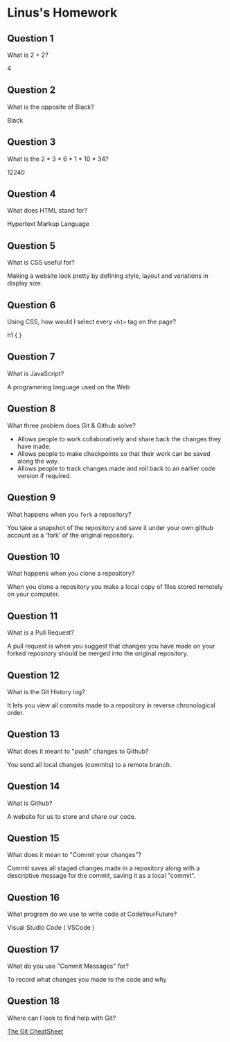# Linus's Homework

## Question 1

What is 2 + 2?

4


## Question 2

What is the opposite of Black?

Black


## Question 3

What is the 2 * 3 * 6 * 1 * 10 * 34?

12240


## Question 4

What does HTML stand for?

Hypertext Markup Language


## Question 5

What is CSS useful for?

Making a website look pretty by defining style, layout and variations in display size.


## Question 6

Using CSS, how would I select every `<h1>` tag on the page?

h1 {
}


## Question 7

What is JavaScript?

A programming language used on the Web


## Question 8

What three problem does Git & Github solve?

* Allows people to work collaboratively and share back the changes they have made.
* Allows people to make checkpoints so that their work can be saved along the way.
* Allows people to track changes made and roll back to an earlier code version if required.


## Question 9

What happens when you `fork` a repository?

You take a snapshot of the repository and save it under your own github account as a 'fork' of the original repository.


## Question 10

What happens when you clone a repository?

When you clone a repository you make a local copy of files stored remotely on your computer.


## Question 11

What is a Pull Request?

A pull request is when you suggest that changes you have made on your forked repository should be merged into the original repository.


## Question 12

What is the Git History log?

It lets you view all commits made to a repository in reverse chronological order.


## Question 13

What does it meant to "push" changes to Github?

You send all local changes (commits) to a remote branch.


## Question 14

What is Github?

A website for us to store and share our code.


## Question 15

What does it mean to "Commit your changes"?

Commit saves all staged changes made in a repository along with a descriptive message for the commit, saving it as a local "commit".


## Question 16

What program do we use to write code at CodeYourFuture?

Visual Studio Code ( VSCode )


## Question 17

What do you use "Commit Messages" for?

To record what changes you made to the code and why


## Question 18

Where can I look to find help with Git?

[The Git CheatSheet](https://syllabus.codeyourfuture.io/git/desktop/cheatsheet)
